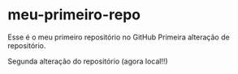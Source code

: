 # meu-primeiro-repo
Esse é o meu primeiro repositório no GitHub
Primeira alteração de repositório.

Segunda alteração do repositório (agora local!!)
